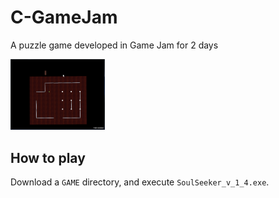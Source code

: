 # C-GameJam

A puzzle game developed in Game Jam for 2 days

<a target="_blank" href="https://raw.githubusercontent.com/tanakasan2525/C-GameJam/assets/soulseeker.gif">
<img width="30%" height="30%" alt="Calendar" src="https://raw.githubusercontent.com/tanakasan2525/C-GameJam/assets/soulseeker.gif"></a>


## How to play

Download a `GAME` directory, and execute `SoulSeeker_v_1_4.exe`.

